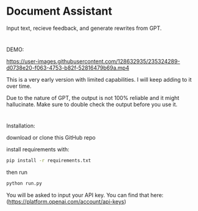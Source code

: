 # Document Assistant
 Input text, recieve feedback, and generate rewrites from GPT.
 #
DEMO:
 

https://user-images.githubusercontent.com/128632935/235324289-d0738e20-f063-4753-b82f-52816479b69a.mp4



This is a very early version with limited capabilities. I will keep adding to it over time.

Due to the nature of GPT, the output is not 100% reliable and it might hallucinate. Make sure to double check the output before you use it.
#
Installation:

download or clone this GitHub repo  

install requirements with:
```sh
pip install -r requirements.txt
```
then run
```sh
python run.py
```
You will be asked to input your API key. You can find that here: (https://platform.openai.com/account/api-keys)
#
